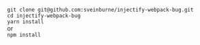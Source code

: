 `git clone git@github.com:sveinburne/injectify-webpack-bug.git`  
`cd injectify-webpack-bug`  
`yarn install`  
	or  
`npm install`  
